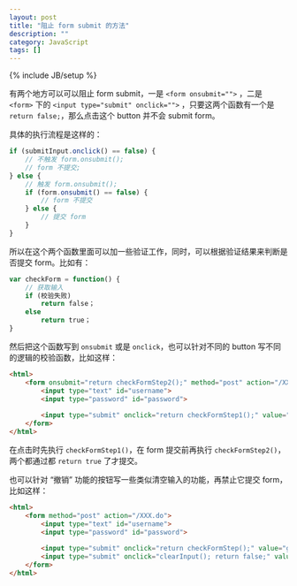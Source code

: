 ```yaml
---
layout: post
title: "阻止 form submit 的方法"
description: ""
category: JavaScript
tags: []
---
```

{% include JB/setup %}

有两个地方可以可以阻止 form submit，一是 `<form onsubmit="">` ，二是 `<form>` 下的 `<input type="submit" onclick="">` ，只要这两个函数有一个是 `return false;`，那么点击这个 button 并不会 submit form。  

具体的执行流程是这样的：

```javascript
if (submitInput.onclick() == false) {  
	// 不触发 form.onsubmit();  
	// form 不提交;  
} else {  
	// 触发 form.onsubmit();  
	if (form.onsubmit() == false) {  
		// form 不提交  
	} else {  
		// 提交 form  
	}  
}  
```

所以在这个两个函数里面可以加一些验证工作，同时，可以根据验证结果来判断是否提交 form。比如有：

```javascript
var checkForm = function() {  
	// 获取输入  
	if (校验失败)  
		return false；  
	else  
		return true；  
}  
```

然后把这个函数写到 `onsubmit` 或是 `onclick`，也可以针对不同的 button 写不同的逻辑的校验函数，比如这样：

```html
<html>  
	<form onsubmit="return checkFormStep2();" method="post" action="/XXX.do">  
		<input type="text" id="username">  
		<input type="password" id="password">  
  
		<input type="submit" onclick="return checkFormStep1();" value="go" />  
	</form>  
</html>  
```

在点击时先执行 `checkFormStep1()`，在 form 提交前再执行 `checkFormStep2()`，两个都通过都 `return true` 了才提交。  

也可以针对 “撤销” 功能的按钮写一些类似清空输入的功能，再禁止它提交 form，比如这样：

```html
<html>  
	<form method="post" action="/XXX.do">  
		<input type="text" id="username">  
		<input type="password" id="password">  
  
		<input type="submit" onclick="return checkFormStep();" value="go" />  
		<input type="submit" onclick="clearInput(); return false;" value="reset" />  
	</form>  
</html>  
```
